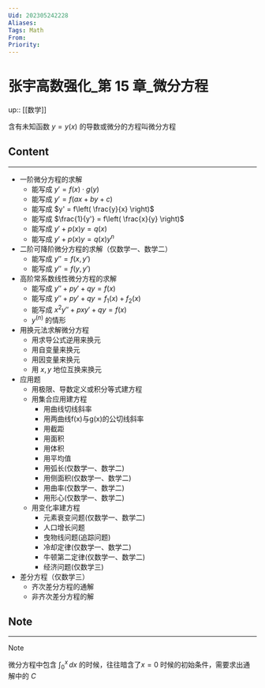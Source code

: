 ```yaml
---
Uid: 202305242228
Aliases: 
Tags: Math 
From: 
Priority: 
---
```

# 张宇高数强化_第 15 章_微分方程
up:: [[数学]]

含有未知函数 $y = y(x)$ 的导数或微分的方程叫微分方程

## Content
---
- 一阶微分方程的求解
	- 能写成 $y' = f(x) \cdot g(y)$
	- 能写成 $y' = f(ax+by+c)$
	- 能写成 $y' = f\left( \frac{y}{x} \right)$
	- 能写成 $\frac{1}{y'} = f\left( \frac{x}{y} \right)$
	- 能写成 $y' + p(x)y = q(x)$
	- 能写成 $y' + p(x)y = q(x)y^{n}$
- 二阶可降阶微分方程的求解（仅数学一、数学二）
	- 能写成 $y'' = f(x, y')$
	- 能写成 $y'' = f(y, y')$
- 高阶常系数线性微分方程的求解
	- 能写成  $y'' + py' + qy = f(x)$
	- 能写成 $y'' + py' + qy = f_{1}(x) + f_{2}(x)$
	- 能写成 $x^{2}y'' + pxy' + qy = f(x)$
	- $y^{(n)}$ 的情形
- 用换元法求解微分方程
	- 用求导公式逆用来换元
	- 用自变量来换元
	- 用因变量来换元
	- 用 $x,y$ 地位互换来换元
- 应用题
	- 用极限、导数定义或积分等式建方程
	- 用集合应用建方程
		- 用曲线切线斜率
		- 用两曲线f(x)与g(x)的公切线斜率
		- 用截距
		- 用面积
		- 用体积
		- 用平均值
		- 用弧长(仅数学一、数学二)
		- 用侧面积(仅数学一、数学二)
		- 用曲率(仅数学一、数学二)
		 - 用形心(仅数学一、数学二)
	 - 用变化率建方程
		 - 元素衰变问题(仅数学一、数学二)
		- 人口增长问题
		- 曳物线问题(追踪问题)
		- 冷却定律(仅数学一、数学二)
		- 牛顿第二定律(仅数学一、数学二)
		- 经济问题(仅数学三)
- 差分方程（仅数学三）
	- 齐次差分方程的通解
	- 非齐次差分方程的解

## Note
---
> [!note]
> 微分方程中包含 $\int_{0}^{x}  \, dx$ 的时候，往往暗含了$x=0$ 时候的初始条件，需要求出通解中的 $C$


